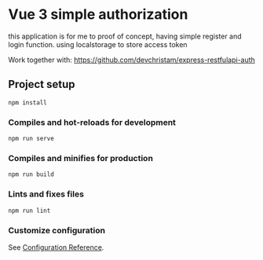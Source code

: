 # Vue 3 simple authorization

this application is for me to proof of concept, having simple register and login function. using localstorage to store access token

Work together with: https://github.com/devchristam/express-restfulapi-auth

## Project setup
```
npm install
```

### Compiles and hot-reloads for development
```
npm run serve
```

### Compiles and minifies for production
```
npm run build
```

### Lints and fixes files
```
npm run lint
```

### Customize configuration
See [Configuration Reference](https://cli.vuejs.org/config/).
